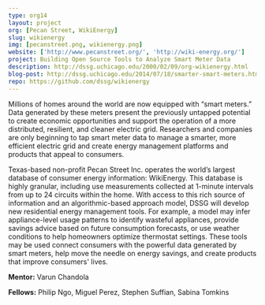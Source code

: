 ```yaml
---
type: org14
layout: project
org: [Pecan Street, WikiEnergy]
slug: wikienergy
img: [pecanstreet.png, wikienergy.png]
website: ['http://www.pecanstreet.org/', 'http://wiki-energy.org/']
project: Building Open Source Tools to Analyze Smart Meter Data
description: http://dssg.uchicago.edu/2000/02/09/org-wikienergy.html
blog-post: http://dssg.uchicago.edu/2014/07/18/smarter-smart-meters.html
repo: https://github.com/dssg/wikienergy
---
```


<p>Millions of homes around the world are now equipped with “smart meters.” Data generated by these meters present the previously untapped potential to create economic opportunities and support the operation of a more distributed, resilient, and cleaner electric grid. Researchers and companies are only beginning to tap smart meter data to manage a smarter, more efficient electric grid and create energy management platforms and products that appeal to consumers.

<p>Texas-based non-profit Pecan Street Inc. operates the world’s largest database of consumer energy information: WikiEnergy. This database is highly granular, including use measurements collected at 1-minute intervals from up to 24 circuits within the home. With access to this rich source of information and an algorithmic-based approach model, DSSG will develop new residential energy management tools. For example, a model may infer appliance-level usage patterns to identify wasteful appliances, provide savings advice based on future consumption forecasts, or use weather conditions to help homeowners optimize thermostat settings. These tools may be used connect consumers with the powerful data generated by smart meters, help move the needle on energy savings, and create products that improve consumers' lives. 

<p><b>Mentor:</b> Varun Chandola

<p><b>Fellows:</b> Philip Ngo, Miguel Perez, Stephen Suffian, Sabina Tomkins